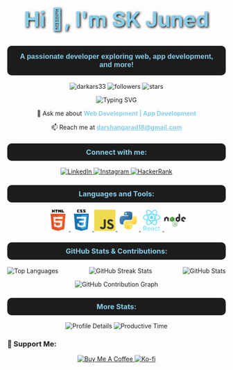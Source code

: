 <!-- Header with Cool GIF -->


<h1 align="center" style="font-size: 48px; color: #87ceeb; text-shadow: 2px 2px 5px #000;">Hi 👋, I'm SK Juned</h1>
<h3 align="center" style="font-family: 'Arial', sans-serif; background-color: #1c1c1c; padding: 15px; border-radius: 10px; color: #87ceeb;">A passionate developer exploring web, app development, and more!</h3>

<p align="center">
  <img src="https://komarev.com/ghpvc/?username=darkars33&label=Profile%20views&color=87ceeb&style=flat" alt="darkars33" />
  <img src="https://img.shields.io/github/followers/darkars33?label=Follow%20Me&color=87ceeb&style=flat-square" alt="followers">
  <img src="https://img.shields.io/github/stars/darkars33?label=Stars&color=87ceeb&style=flat-square" alt="stars">
</p>

<div align="center">
  <img src="https://readme-typing-svg.herokuapp.com?font=Fira+Code&color=%2387ceeb&size=22&center=true&vCenter=true&width=550&lines=Web+Developer;App+Development+Enthusiast;Always+Learning+New+Things;Open+Source+Contributor" alt="Typing SVG" />
</div>

<p align="center">💬 Ask me about <strong style="color:#87ceeb;">Web Development | App Development</strong></p>
<p align="center">📫 Reach me at <strong><a href="mailto:darshan.email@example.com" style="color: #87ceeb;">darshangarad18@gmail.com</a></strong></p>

<h3 align="center" style="background-color: #1c1c1c; padding: 10px; border-radius: 10px; color: #87ceeb;">Connect with me:</h3>
<p align="center">
  <a href="https://www.linkedin.com/in/darshan-garad-6b386b252/" target="_blank">
    <img src="https://img.shields.io/badge/LinkedIn-%230077B5.svg?style=for-the-badge&logo=linkedin&logoColor=white" alt="LinkedIn">
  </a>
  <a href="https://instagram.com/darkars33" target="_blank">
    <img src="https://img.shields.io/badge/Instagram-%23E4405F.svg?style=for-the-badge&logo=instagram&logoColor=white" alt="Instagram">
  </a>
  <a href="https://www.hackerrank.com/darshan33" target="_blank">
    <img src="https://img.shields.io/badge/HackerRank-green?style=for-the-badge&logo=hackerrank&logoColor=white" alt="HackerRank">
  </a>
</p>

<h3 align="center" style="background-color: #1c1c1c; padding: 10px; border-radius: 10px; color: #87ceeb;">Languages and Tools:</h3>
<p align="center"> 
  <!-- Programming Languages -->
  <a href="https://www.w3.org/html/" target="_blank" rel="noreferrer">
    <img src="https://raw.githubusercontent.com/devicons/devicon/master/icons/html5/html5-original-wordmark.svg" alt="HTML5" width="50" height="50"/>
  </a>
  <a href="https://www.w3schools.com/css/" target="_blank" rel="noreferrer">
    <img src="https://raw.githubusercontent.com/devicons/devicon/master/icons/css3/css3-original-wordmark.svg" alt="CSS3" width="50" height="50"/>
  </a>
  <a href="https://developer.mozilla.org/en-US/docs/Web/JavaScript" target="_blank" rel="noreferrer">
    <img src="https://raw.githubusercontent.com/devicons/devicon/master/icons/javascript/javascript-original.svg" alt="JavaScript" width="50" height="50"/>
  </a>
  <a href="https://www.python.org" target="_blank" rel="noreferrer">
    <img src="https://raw.githubusercontent.com/devicons/devicon/master/icons/python/python-original.svg" alt="Python" width="50" height="50"/>
  </a>
  <a href="https://reactjs.org/" target="_blank" rel="noreferrer">
    <img src="https://raw.githubusercontent.com/devicons/devicon/master/icons/react/react-original-wordmark.svg" alt="React" width="50" height="50"/>
  </a>
  <a href="https://nodejs.org" target="_blank" rel="noreferrer">
    <img src="https://raw.githubusercontent.com/devicons/devicon/master/icons/nodejs/nodejs-original-wordmark.svg" alt="Node.js" width="50" height="50"/>
  </a>
</p>

<h3 align="center" style="background-color: #1c1c1c; padding: 10px; border-radius: 10px; color: #87ceeb;">GitHub Stats & Contributions:</h3>
<p align="center">
  <img align="left" src="https://github-readme-stats.vercel.app/api/top-langs?username=darkars33&show_icons=true&locale=en&layout=compact&bg_color=0d1117&title_color=87ceeb&text_color=ffffff&icon_color=87ceeb&hide_border=true" alt="Top Languages"/>
  <img align="right" src="https://github-readme-stats.vercel.app/api?username=darkars33&show_icons=true&locale=en&bg_color=0d1117&title_color=87ceeb&text_color=ffffff&icon_color=87ceeb&hide_border=true" alt="GitHub Stats"/>
</p>

<p align="center">
  <img src="https://github-readme-streak-stats.herokuapp.com/?user=darkars33&theme=dark&background=0d1117&stroke=87ceeb&ring=87ceeb&fire=87ceeb&currStreakNum=ffffff&sideNums=ffffff&currStreakLabel=87ceeb&sideLabels=87ceeb&dates=ffffff" alt="GitHub Streak Stats"/>
</p>

<p align="center">
  <img src="https://github-readme-activity-graph.vercel.app/graph?username=darkars33&custom_title=Darshan's%20Contribution%20Graph&bg_color=0d1117&color=87ceeb&line=87ceeb&point=ffffff&area=true&hide_border=true" alt="GitHub Contribution Graph"/>
</p>

<h3 align="center" style="background-color: #1c1c1c; padding: 10px; border-radius: 10px; color: #87ceeb;">More Stats:</h3>
<p align="center">
  <img src="https://github-profile-summary-cards.vercel.app/api/cards/profile-details?username=darkars33&theme=github_dark" alt="Profile Details">
  <img src="https://github-profile-summary-cards.vercel.app/api/cards/productive-time?username=darkars33&theme=github_dark" alt="Productive Time">
</p>

### 💖 Support Me:
<p align="center">
  <a href="https://www.buymeacoffee.com/darshan" target="_blank">
    <img src="https://img.shields.io/badge/Buy_Me_A_Coffee-%23FFDD00.svg?style=for-the-badge&logo=buy-me-a-coffee&logoColor=black" alt="Buy Me A Coffee">
  </a>
  <a href="https://ko-fi.com/darshan" target="_blank">
    <img src="https://img.shields.io/badge/Kofi-%23FF5E5B.svg?style=for-the-badge&logo=ko-fi&logoColor=white" alt="Ko-fi">
  </a>
</p>
